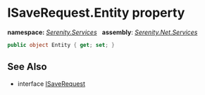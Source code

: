 # ISaveRequest.Entity property
**namespace:** *[Serenity.Services](../../README.md#serenity.services-namespace)*   **assembly**: *[Serenity.Net.Services](../../README.md)*

```csharp
public object Entity { get; set; }
```

## See Also

* interface [ISaveRequest](../ISaveRequest.md)